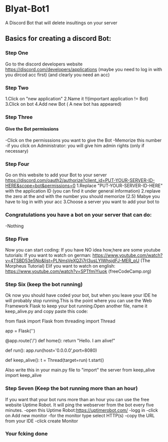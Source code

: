 # Blyat-Bot1
A Discord Bot that will delete insultings on your server

## Basics for creating a discord Bot:
### Step One
Go to the discord developers website
https://discord.com/developers/applications
(maybe you need to log in with you dircod acc first)
(and clearly you need an acc)
### Step Two
1.Click on "new application"
2.Name it 
!!(important application != Bot)
3.Click on bot
4.Add new Bot ( A new bot has appeared)
### Step Three
#### Give the Bot permissions
-Click on the permisssions you want to give the Bot 
-Memorize this number
-if you click on Administrator:
    you will give him admin rights
    (only if necessary)
### Step Four
Go on this website to add your Bot to your server
https://discord.com/oauth2/authorize?client_id=PUT-YOUR-SERVER-ID-HERE&scope=bot&permissions=0
1.Replace "PUT-YOUR-SERVER-ID-HERE" with the application ID (you can find it under general information)
2.replave the zero at the and with the number you should memorize
(2.5) Mabye you have to log in with your acc
3.Choose a server you want to add your bot to
### Congratulations you have a bot on your server that can do:
-Nothing

### Step Five
Now you can start coding:
If you have NO idea how,here are some youtube tutorials:
        If you want to watch on german:
                https://www.youtube.com/watch?v=4TSBD53e5No&list=PLNmsVeXQZj7rI3usLYlWhsjdFJ-MER_pU (The Morpheus Tutorial)
        Elif you want to watch on english:
                https://www.youtube.com/watch?v=SPTfmiYiuok (freeCodeCamp.org)

### Step Six (keep the bot running)
Ok now you should have coded your bot, but when you leave your IDE he will probably stop running.This is the point where you can use the Web Framework Flask to keep your bot running.Open another file, name it keep_alive.py and copy paste this code:

from flask import Flask
from threading import Thread

app = Flask('')

@app.route('/')
def home():
    return "Hello. I am alive!"

def run():
  app.run(host='0.0.0.0',port=8080)

def keep_alive():
    t = Thread(target=run)
    t.start()

Also write this in your main.py file to "import" the server
from keep_alive import keep_alive

### Step Seven (Keep the bot running more than an hour)
If you want that your bot runs more than an hour you can use the free website Uptime Robot. It will ping the webserver from the bot every five minutes.
-open this Uptime Robot:https://uptimerobot.com/
-logg in
-click on Add new monitor 
-for the monitor type select HTTP(s)
-copy the URL from your IDE
-click create Monitor

### Your fcking done



